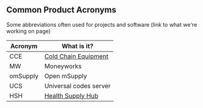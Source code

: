 ## Common Product Acronyms

Some abbreviations often used for projects and software (link to what we're working on page)

|**Acronym**|**What is it?**|
|--|--|
| CCE | [Cold Chain Equipment](https://github.com/openmsupply/msupply-cold-chain) |
| MW | Moneyworks |
| omSupply | Open mSupply |
| UCS | Universal codes server |
| HSH | [Health Supply Hub](https://github.com/openmsupply/health-supply-hub) |
